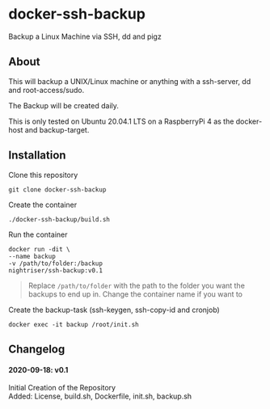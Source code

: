 # docker-ssh-backup
 Backup a Linux Machine via SSH, dd and pigz



## About

This will backup a UNIX/Linux machine or anything with a ssh-server, dd and root-access/sudo.

The Backup will be created daily.

This is only tested on Ubuntu 20.04.1 LTS on a RaspberryPi 4 as the docker-host and backup-target.


## Installation

Clone this repository

	git clone docker-ssh-backup

Create the container

	./docker-ssh-backup/build.sh

Run the container

	docker run -dit \
	--name backup
	-v /path/to/folder:/backup
	nightriser/ssh-backup:v0.1

> Replace `/path/to/folder` with the path to the folder you want the backups to end up in.
> Change the container name if you want to

Create the backup-task (ssh-keygen, ssh-copy-id and cronjob)

	docker exec -it backup /root/init.sh

## Changelog
#### 2020-09-18: v0.1
Initial Creation of the Repository<br>
Added: License, build.sh, Dockerfile, init.sh, backup.sh<br>